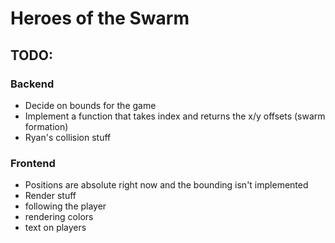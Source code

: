 # Heroes of the Swarm
## TODO:
### Backend
* Decide on bounds for the game
* Implement a function that takes index and returns the x/y offsets (swarm formation)
* Ryan's collision stuff
### Frontend
* Positions are absolute right now and the bounding isn't implemented
* Render stuff
* following the player
* rendering colors
* text on players
